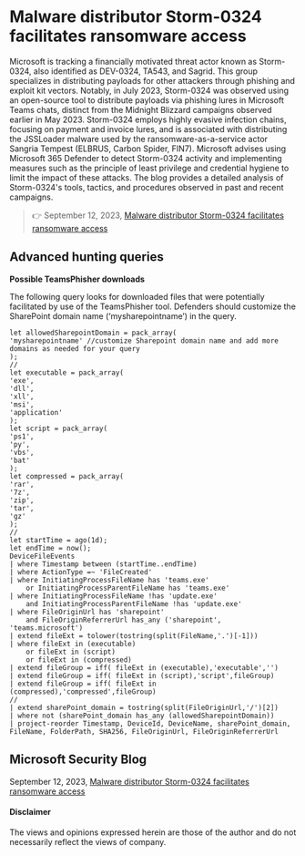 # Malware distributor Storm-0324 facilitates ransomware access

Microsoft is tracking a financially motivated threat actor known as Storm-0324, also identified as DEV-0324, TA543, and Sagrid. This group specializes in distributing payloads for other attackers through phishing and exploit kit vectors. Notably, in July 2023, Storm-0324 was observed using an open-source tool to distribute payloads via phishing lures in Microsoft Teams chats, distinct from the Midnight Blizzard campaigns observed earlier in May 2023. Storm-0324 employs highly evasive infection chains, focusing on payment and invoice lures, and is associated with distributing the JSSLoader malware used by the ransomware-as-a-service actor Sangria Tempest (ELBRUS, Carbon Spider, FIN7). Microsoft advises using Microsoft 365 Defender to detect Storm-0324 activity and implementing measures such as the principle of least privilege and credential hygiene to limit the impact of these attacks. The blog provides a detailed analysis of Storm-0324's tools, tactics, and procedures observed in past and recent campaigns.
> 👉 September 12, 2023, [Malware distributor Storm-0324 facilitates ransomware access](https://www.microsoft.com/en-us/security/blog/2023/09/12/malware-distributor-storm-0324-facilitates-ransomware-access/)

## Advanced hunting queries
**Possible TeamsPhisher downloads** 

The following query looks for downloaded files that were potentially facilitated by use of the TeamsPhisher tool. 
Defenders should customize the SharePoint domain name (‘mysharepointname’) in the query.

```kusto
let allowedSharepointDomain = pack_array(
'mysharepointname' //customize Sharepoint domain name and add more domains as needed for your query
);
//
let executable = pack_array(
'exe',
'dll',
'xll',
'msi',
'application'
);
let script = pack_array(
'ps1',
'py',
'vbs',
'bat'
);
let compressed = pack_array(
'rar',
'7z',
'zip',
'tar',
'gz'
);
//
let startTime = ago(1d);
let endTime = now();
DeviceFileEvents
| where Timestamp between (startTime..endTime)
| where ActionType =~ 'FileCreated'
| where InitiatingProcessFileName has 'teams.exe'
    or InitiatingProcessParentFileName has 'teams.exe'
| where InitiatingProcessFileName !has 'update.exe'
    and InitiatingProcessParentFileName !has 'update.exe'
| where FileOriginUrl has 'sharepoint'
    and FileOriginReferrerUrl has_any ('sharepoint', 'teams.microsoft')
| extend fileExt = tolower(tostring(split(FileName,'.')[-1]))
| where fileExt in (executable)
    or fileExt in (script)
    or fileExt in (compressed)
| extend fileGroup = iff( fileExt in (executable),'executable','')
| extend fileGroup = iff( fileExt in (script),'script',fileGroup)
| extend fileGroup = iff( fileExt in (compressed),'compressed',fileGroup)
//
| extend sharePoint_domain = tostring(split(FileOriginUrl,'/')[2])
| where not (sharePoint_domain has_any (allowedSharepointDomain))
| project-reorder Timestamp, DeviceId, DeviceName, sharePoint_domain, FileName, FolderPath, SHA256, FileOriginUrl, FileOriginReferrerUrl
```

## Microsoft Security Blog
September 12, 2023, [Malware distributor Storm-0324 facilitates ransomware access](https://www.microsoft.com/en-us/security/blog/2023/09/12/malware-distributor-storm-0324-facilitates-ransomware-access/)

#### Disclaimer
The views and opinions expressed herein are those of the author and do not necessarily reflect the views of company.
